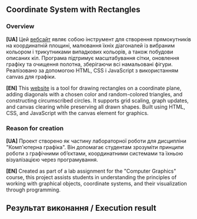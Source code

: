 ## Coordinate System with Rectangles
### Overview
**[UA]**
Цей [вебсайт](https://thedeiw.github.io/Rectangle-Canvas-Painter/) являє собою інструмент для створення прямокутників на координатній площині, малювання їхніх діагоналей із вибраним кольором і трикутниками випадкових кольорів, а також побудови описаних кіл. Програма підтримує масштабування сітки, оновлення графіку та очищення полотна, зберігаючи всі намальовані фігури. Реалізовано за допомогою HTML, CSS і JavaScript з використанням canvas для графіки.

**[EN]**
This [website](https://thedeiw.github.io/Rectangle-Canvas-Painter/) is a tool for drawing rectangles on a coordinate plane, adding diagonals with a chosen color and random-colored triangles, and constructing circumscribed circles. It supports grid scaling, graph updates, and canvas clearing while preserving all drawn shapes. Built using HTML, CSS, and JavaScript with the canvas element for graphics.

### Reason for creation
**[UA]**
Проект створено як частину лабораторної роботи для дисципліни "Комп'ютерна графіка". Він допомагає студентам зрозуміти принципи роботи з графічними об’єктами, координатними системами та їхньою візуалізацією через програмування.


**[EN]**
Created as part of a lab assignment for the "Computer Graphics" course, this project assists students in understanding the principles of working with graphical objects, coordinate systems, and their visualization through programming.

## Результат виконання / Execution result
